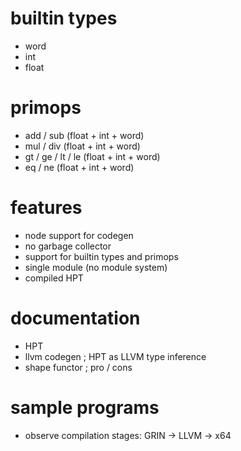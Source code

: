 # builtin types

- word
- int
- float

# primops

- add / sub (float + int + word)
- mul / div (float + int + word)
- gt / ge / lt / le (float + int + word)
- eq / ne (float + int + word)

# features
- node support for codegen
- no garbage collector
- support for builtin types and primops
- single module (no module system)
- compiled HPT

# documentation
- HPT
- llvm codegen ; HPT as LLVM type inference
- shape functor ; pro / cons

# sample programs
- observe compilation stages: GRIN -> LLVM -> x64
